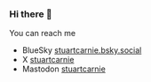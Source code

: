 ### Hi there 👋

You can reach me

- BlueSky <a rel="me" href="https://bsky.app/profile/stuartcarnie.bsky.social">stuartcarnie.bsky.social</a>
- X <a rel="me" href="https://x.com/stuartcarnie">stuartcarnie</a>
- Mastodon <a rel="me" href="https://mastodon.social/@stuartcarnie">stuartcarnie</a>

<!--
**stuartcarnie/stuartcarnie** is a ✨ _special_ ✨ repository because its `README.md` (this file) appears on your GitHub profile.

Here are some ideas to get you started:

- 🔭 I’m currently working on ...
- 🌱 I’m currently learning ...
- 👯 I’m looking to collaborate on ...
- 🤔 I’m looking for help with ...
- 💬 Ask me about ...
- 📫 How to reach me: ...
- 😄 Pronouns: ...
- ⚡ Fun fact: ...
-->
